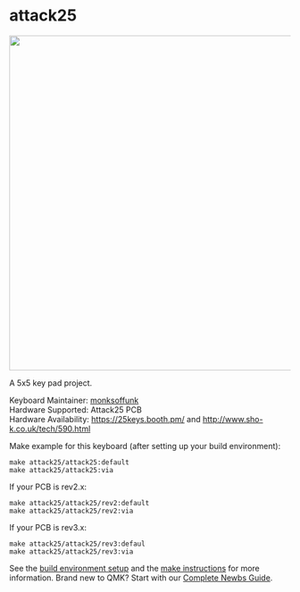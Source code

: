 # attack25

<img src="https://i.imgur.com/pySb3wU.jpg" width="600px">

A 5x5 key pad project.

Keyboard Maintainer: [monksoffunk](https://github.com/monksoffunk)  
Hardware Supported: Attack25 PCB  
Hardware Availability: https://25keys.booth.pm/ and http://www.sho-k.co.uk/tech/590.html

Make example for this keyboard (after setting up your build environment):

    make attack25/attack25:default
    make attack25/attack25:via

If your PCB is rev2.x:

    make attack25/attack25/rev2:default
    make attack25/attack25/rev2:via
    
If your PCB is rev3.x:

    make attack25/attack25/rev3:defaul
    make attack25/attack25/rev3:via

See the [build environment setup](https://docs.qmk.fm/#/getting_started_build_tools) and the [make instructions](https://docs.qmk.fm/#/getting_started_make_guide) for more information. Brand new to QMK? Start with our [Complete Newbs Guide](https://docs.qmk.fm/#/newbs).

